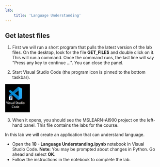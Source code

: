 ```yaml
---
lab:
    title: 'Language Understanding'
---
```


## Get latest files 

1. First we will run a short program that pulls the latest version of the lab files. On the desktop, look for the file **GET_FILES** and double click on it. This will run a command. Once the command runs, the last line will say "Press any key to continue ...". You can close the panel.

2.  Start Visual Studio Code (the program icon is pinned to the bottom taskbar). 

![Visual Studio Code Icon](./images/vscode.jpg)

3. When it opens, you should see the MSLEARN-AI900 project on the left-hand panel. This file contains the labs for the course. 

In this lab we will create an application that can understand language. 

-  Open the **10 - Language Understanding.ipynb** notebook in Visual Studio Code. 
    **Note:** You may be prompted about changes in Python. Go ahead and select **OK**.
-  Follow the instructions in the notebook to complete the lab.